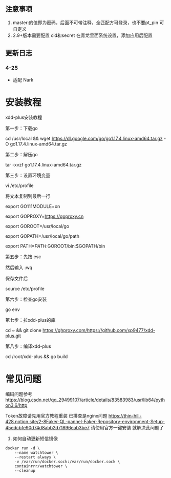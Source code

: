 ## 注意事项

  1. master:的值即为密码，后面不可带注释，全匹配方可登录，也不要pt_pin 可自定义
  2. 2.9+版本需要配置    cid和secret 在青龙里面系统设置，添加应用后配置

## 更新日志
### 4-25
* 适配 Nark

# 安装教程 

xdd-plus安装教程

第一步：下载go

cd /usr/local && wget https://dl.google.com/go/go1.17.4.linux-amd64.tar.gz -O go1.17.4.linux-amd64.tar.gz

第二步：解压go

tar -xvzf go1.17.4.linux-amd64.tar.gz

第三步：设置环境变量 

vi /etc/profile

将文本复制到最后一行

export GO111MODULE=on

export GOPROXY=https://goproxy.cn

export GOROOT=/usr/local/go

export GOPATH=/usr/local/go/path

export PATH=$PATH:$GOROOT/bin:$GOPATH/bin


第五步：先按 esc 

然后输入 :wq 

保存文件后 

source /etc/profile

第六步：检查go安装

go env

第七步：拉xdd-plus的库

cd ~ && git clone https://ghproxy.com/https://github.com/xp9477/xdd-plus.git

第八步：编译xdd-plus

cd /root/xdd-plus && go build

# 常见问题

编码问题参考
https://blog.csdn.net/qq_29499107/article/details/83583983/usr/lib64/python3.6/http

Token故障请先用官方教程重装  已排查是nginx问题
https://thin-hill-428.notion.site/2-8Faker-QL-pannel-Faker-Repository-environment-Setup-45edcbfe90d74d8abb2d71896eab3be7
请使用官方一键安装 就解决此问题了



1. 如何自动更新短信镜像

```
docker run -d \
    --name watchtower \
    --restart always \
    -v /var/run/docker.sock:/var/run/docker.sock \
    containrrr/watchtower \
    --cleanup
```

